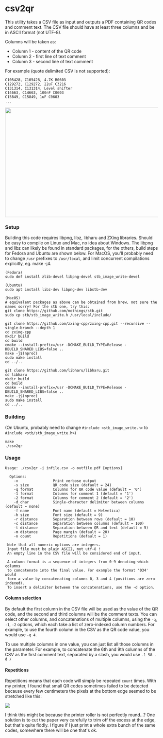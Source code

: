 # csv2qr

This utility takes a CSV file as input and outputs a PDF containing QR codes and comment text. The CSV file should have at least three columns and be in ASCII format (not UTF-8).

Columns will be taken as:

 - Column 1 - content of the QR code
 - Column 2 - first line of text comment
 - Column 3 - second line of text comment

For example (quote delimited CSV is not supported):

    C105428, C105428, 4.7K R0603
    C129272, C129272, 22uF C3216
    C131314, C131314, Level shifter 
    C14663, C14663, 100nF C0603
    C15849, C15849, 1uF C0603
    ...


<img src="https://www.iforce2d.net/tmp/qr.png" width="640" height="360">



### Setup

Building this code requires libpng, libz, libharu and ZXing libraries. Should be easy to compile on Linux and Mac, no idea about Windows. The libpng and libz can likely be found in standard packages, for the others, build steps for Fedora and Ubuntu are shown below. For MacOS, you'll probably need to change `/usr` prefixes to `/usr/local`, and limit concurrent compilations explicitly, eg. make -j4.

    (Fedora)
    sudo dnf install zlib-devel libpng-devel stb_image_write-devel 

    (Ubuntu)
    sudo apt install libz-dev libpng-dev libstb-dev
    
    (MacOS)
    # equivalent packages as above can be obtained from brew, not sure the names sorry! For the stb one, try this:
    git clone https://github.com/nothings/stb.git
    sudo cp stb/stb_image_write.h /usr/local/include/

    git clone https://github.com/zxing-cpp/zxing-cpp.git --recursive --single-branch --depth 1
    cd zxing-cpp
    mkdir build
    cd build
    cmake --install-prefix=/usr -DCMAKE_BUILD_TYPE=Release -DBUILD_SHARED_LIBS=false ..
    make -j$(nproc)
    sudo make install
    cd ../..
    
    git clone https://github.com/libharu/libharu.git
    cd libharu
    mkdir build
    cd build
    cmake --install-prefix=/usr -DCMAKE_BUILD_TYPE=Release -DBUILD_SHARED_LIBS=false ..
    make -j$(nproc)
    sudo make install
    cd ../..

### Building

(On Ubuntu, probably need to change `#include <stb_image_write.h>` to `#include <stb/stb_image_write.h>`)

    make
    ./csv2qr

### Usage

    Usage: ./csv2qr -i infile.csv -o outfile.pdf [options]
    
      Options:
        -v                Print verbose output
        -s size           QR code size (default = 24)
        -q format         Columns for QR code value (default = '0')
        -1 format         Columns for comment 1 (default = '1')
        -2 format         Columns for comment 2 (default = '2')
        -d char           Single-character delimiter between columns (default = none)
        -f name           Font name (default = Helvetica)
        -h size           Font size (default = 9)
        -r distance       Separation between rows (default = 10)
        -c distance       Separation between columns (default = 100)
        -t distance       Separation between QR and text (default = 5)
        -m distance       Page margin (default = 20)
        -n count          Repetitions (default = 1)
    
     Note that all numeric options are integers.
     Input file must be plain ASCII, not utf-8 !
     An empty line in the CSV file will be considered end of input.

     A column format is a sequence of integers from 0-9 denoting which columns 
     to concatenate into the final value. For example the format '034' would
     form a value by concatenating columns 0, 3 and 4 (positions are zero indexed).
     To insert a delimiter between the concatenations, use the -d option.

#### Column selection

By default the first column in the CSV file will be used as the value of the QR code, and the second and third columns will be the comment texts. 
You can select other columns, and concatenations of multiple columns, using the `-q`, `-1`, `-2` options, which each take a list of zero-indexed column numbers. 
For example, to use the fourth column in the CSV as the QR code value, you would use `-q 4`.

To use multiple columns in one value, you can just list all those columns in the parameter. For example, to concatenate the 6th and 9th columns of the CSV as the first comment text, separated by a slash, you would use `-1 58 -d /`

#### Repetitions

Repetitions means that each code will simply be repeated `count` times. With my printer, I found that small QR codes sometimes failed to be detected because every few centimeters the pixels at the bottom edge seemed to be stretched like this: 

<img src="https://www.iforce2d.net/tmp/qr2.png">

I think this might be because the printer roller is not perfectly round...? One solution is to cut the paper very carefully to trim off the excess at the edge, but that's quite fiddly. I figure if I just print a whole extra bunch of the same codes, somewhere there will be one that's ok.



<br>
<br>
<br>
<br>
<br>
<br>
